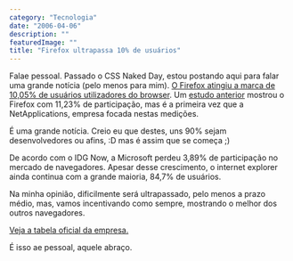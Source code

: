 ```yaml
---
category: "Tecnologia"
date: "2006-04-06"
description: ""
featuredImage: ""
title: "Firefox ultrapassa 10% de usuários"
---
```


Falae pessoal. Passado o CSS Naked Day, estou postando aqui para falar uma grande notícia (pelo menos para mim). [O Firefox atingiu a marca de 10,05% de usuários utilizadores do browser](http://marketshare.hitslink.com/report.aspx?qprid=0). Um [estudo anterior](http://idgnow.uol.com.br/internet/2006/04/05/resolveuid/76e72a6f38456e68ee74619236ce33a8) mostrou o Firefox com 11,23% de participação, mas é a primeira vez que a NetApplications, empresa focada nestas medições.

É uma grande notícia. Creio eu que destes, uns 90% sejam desenvolvedores ou afins, :D mas é assim que se começa ;)

De acordo com o IDG Now, a Microsoft perdeu 3,89% de participação no mercado de navegadores. Apesar desse crescimento, o internet explorer ainda continua com a grande maioria, 84,7% de usuários.

Na minha opinião, dificilmente será ultrapassado, pelo menos a prazo médio, mas, vamos incentivando como sempre, mostrando o melhor dos outros navegadores.

[Veja a tabela oficial da empresa.](http://marketshare.hitslink.com/report.aspx?qprid=0)

É isso ae pessoal, aquele abraço.
